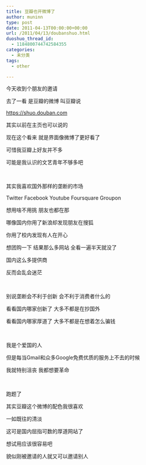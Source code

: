```yaml
---
title: 豆瓣也开微博了
author: muninn
type: post
date: 2011-04-13T00:00:00+00:00
url: /2011/04/13/doubanshuo.html
duoshuo_thread_id:
  - 1184800744742584355
categories:
  - 未分类
tags:
  - other

---
```

今天收到个朋友的邀请

去了一看 是豆瓣的微博 叫豆瓣说

<https://shuo.douban.com>

其实以前在主页也可以说的

现在这个看来 就是界面像微博了更好看了

可惜我豆瓣上好友并不多

可能是我认识的文艺青年不够多吧

&#160;

其实我喜欢国外那样的垄断的市场

Twitter Facebook Youtube Foursquare Groupon

想用啥不用挑 朋友也都在那

哪像国内你用了新浪却发现朋友在搜狐

你用了校内发现有人在开心

想团购一下 结果那么多网站 全看一遍半天就没了

国内这么多提供商

反而会乱会迷茫

&#160;

别说垄断会不利于创新 会不利于消费者什么的

看看国内哪家创新了 大多不都是在抄国外

看看国内哪家厚道了 大多不都是在想着怎么骗钱

&#160;

我是个爱国的人

但是每当Gmail和众多Google免费优质的服务上不去的时候

我就特别沮丧 我都想要革命

&#160;

跑题了

其实豆瓣这个微博的配色我很喜欢

一如既往的清淡

这可是国内屈指可数的厚道网站了

想试用应该很容易吧

貌似刚被邀请的人就又可以邀请别人
